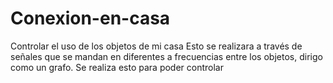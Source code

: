 # Conexion-en-casa
Controlar el uso de los objetos de mi casa
Esto se realizara a través de señales que se mandan en diferentes a frecuencias entre los objetos, dirigo como un grafo.
Se realiza esto para poder controlar 
